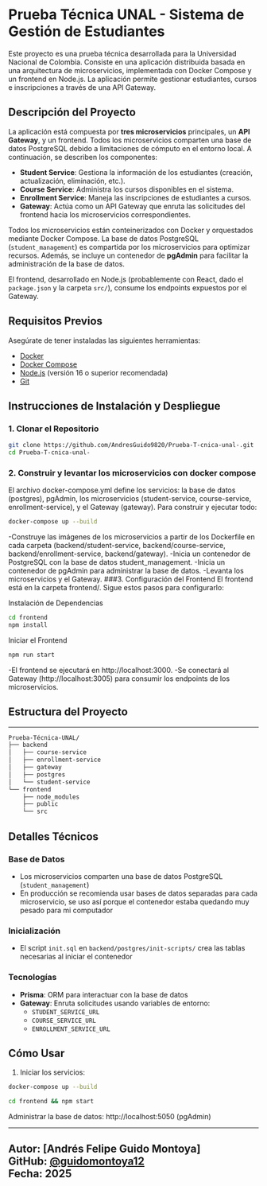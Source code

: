 # Prueba Técnica UNAL - Sistema de Gestión de Estudiantes

Este proyecto es una prueba técnica desarrollada para la Universidad Nacional de Colombia. Consiste en una aplicación distribuida basada en una arquitectura de microservicios, implementada con Docker Compose y un frontend en Node.js. La aplicación permite gestionar estudiantes, cursos e inscripciones a través de una API Gateway.

## Descripción del Proyecto

La aplicación está compuesta por **tres microservicios** principales, un **API Gateway**, y un frontend. Todos los microservicios comparten una base de datos PostgreSQL debido a limitaciones de cómputo en el entorno local. A continuación, se describen los componentes:

- **Student Service**: Gestiona la información de los estudiantes (creación, actualización, eliminación, etc.).
- **Course Service**: Administra los cursos disponibles en el sistema.
- **Enrollment Service**: Maneja las inscripciones de estudiantes a cursos.
- **Gateway**: Actúa como un API Gateway que enruta las solicitudes del frontend hacia los microservicios correspondientes.

Todos los microservicios están conteinerizados con Docker y orquestados mediante Docker Compose. La base de datos PostgreSQL (`student_management`) es compartida por los microservicios para optimizar recursos. Además, se incluye un contenedor de **pgAdmin** para facilitar la administración de la base de datos.

El frontend, desarrollado en Node.js (probablemente con React, dado el `package.json` y la carpeta `src/`), consume los endpoints expuestos por el Gateway.

## Requisitos Previos

Asegúrate de tener instaladas las siguientes herramientas:

- [Docker](https://docs.docker.com/get-docker/)
- [Docker Compose](https://docs.docker.com/compose/install/)
- [Node.js](https://nodejs.org/) (versión 16 o superior recomendada)
- [Git](https://git-scm.com/)

## Instrucciones de Instalación y Despliegue

### 1. Clonar el Repositorio

```bash
git clone https://github.com/AndresGuido9820/Prueba-T-cnica-unal-.git
cd Prueba-T-cnica-unal-
```
### 2. Construir y levantar los microservicios con docker compose 
El archivo docker-compose.yml define los servicios: la base de datos (postgres), pgAdmin, los microservicios (student-service, course-service, enrollment-service), y el Gateway (gateway). Para construir y ejecutar todo:
```bash
docker-compose up --build
```
-Construye las imágenes de los microservicios a partir de los Dockerfile en cada carpeta (backend/student-service, backend/course-service, backend/enrollment-service, backend/gateway).
-Inicia un contenedor de PostgreSQL con la base de datos student_management.
-Inicia un contenedor de pgAdmin para administrar la base de datos.
-Levanta los microservicios y el Gateway.
###3. Configuración del Frontend
El frontend está en la carpeta frontend/. Sigue estos pasos para configurarlo:

Instalación de Dependencias

```bash
cd frontend
npm install
```

Iniciar el Frontend

```bash
npm run start
```

-El frontend se ejecutará en http://localhost:3000.
-Se conectará al Gateway (http://localhost:3005) para consumir los endpoints de los microservicios.





## Estructura del Proyecto


---


```markdown
Prueba-Técnica-UNAL/
├── backend
│   ├── course-service
│   ├── enrollment-service
│   ├── gateway
│   ├── postgres
│   └── student-service
└── frontend
    ├── node_modules
    ├── public
    └── src
```



## Detalles Técnicos

### Base de Datos
- Los microservicios comparten una base de datos PostgreSQL (`student_management`)
- En producción se recomienda usar bases de datos separadas para cada microservicio, se uso así porque el contenedor estaba quedando muy pesado para mi computador 

### Inicialización
- El script `init.sql` en `backend/postgres/init-scripts/` crea las tablas necesarias al iniciar el contenedor

### Tecnologías
- **Prisma**: ORM para interactuar con la base de datos
- **Gateway**: Enruta solicitudes usando variables de entorno:
  - `STUDENT_SERVICE_URL`
  - `COURSE_SERVICE_URL` 
  - `ENROLLMENT_SERVICE_URL`

## Cómo Usar

1. Iniciar los servicios:
```bash
docker-compose up --build
```
```bash
cd frontend && npm start
```
Administrar la base de datos:
http://localhost:5050 (pgAdmin)


---
**Autor**: [Andrés Felipe Guido Montoya]  
**GitHub**: [@guidomontoya12](https://github.com/guidomontoya12)  
**Fecha**: 2025  
---



